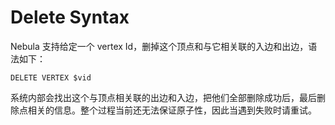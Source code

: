 # Delete Syntax

Nebula 支持给定一个 vertex Id，删掉这个顶点和与它相关联的入边和出边，语法如下：

```
DELETE VERTEX $vid
```

系统内部会找出这个与顶点相关联的出边和入边，把他们全部删除成功后，最后删除点相关的信息。整个过程当前还无法保证原子性，因此当遇到失败时请重试。
